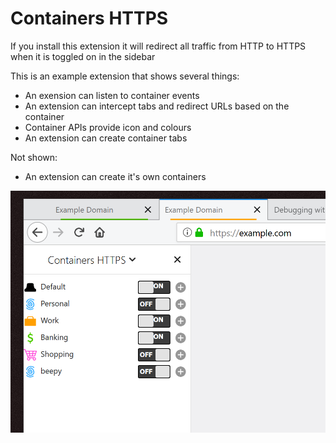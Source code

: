 # Containers HTTPS

If you install this extension it will redirect all traffic from HTTP to HTTPS when it is toggled on in the sidebar

This is an example extension that shows several things:

- An exension can listen to container events
- An extension can intercept tabs and redirect URLs based on the container
- Container APIs provide icon and colours
- An extension can create container tabs

Not shown:

- An extension can create it's own containers

![Screenshot showing sidebar in action](img/screenshot.png)
